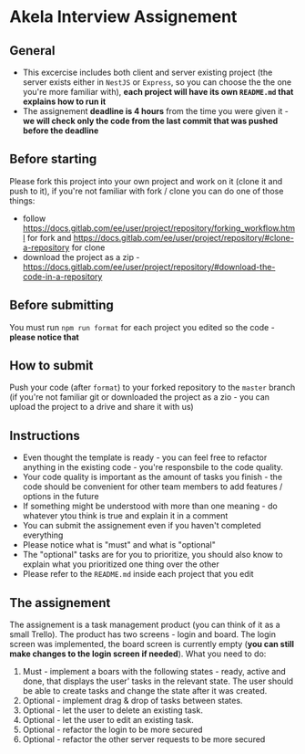 # Akela Interview Assignement

## General
- This excercise includes both client and server existing project (the server exists either in `NestJS` or `Express`, so you can choose the the one you're more familiar with), **each project will have its own `README.md` that explains how to run it**
- The assignement **deadline is 4 hours** from the time you were given it - **we will check only the code from the last commit that was pushed before the deadline**

## Before starting
Please fork this project into your own project and work on it (clone it and push to it), if you're not familiar with fork / clone you can do one of those things:
- follow https://docs.gitlab.com/ee/user/project/repository/forking_workflow.html for fork and https://docs.gitlab.com/ee/user/project/repository/#clone-a-repository for clone
- download the project as a zip - https://docs.gitlab.com/ee/user/project/repository/#download-the-code-in-a-repository

## Before submitting
You must run `npm run format` for each project you edited so the code - **please notice that**

## How to submit
Push your code (after `format`) to your forked repository to the `master` branch (if you're not familiar git or downloaded the project as a zio - you can upload the project to a drive and share it with us)

## Instructions
- Even thought the template is ready - you can feel free to refactor anything in the existing code - you're responsbile to the code quality.
- Your code quality is important as the amount of tasks you finish - the code should be convenient for other team members to add features / options in the future
- If something might be understood with more than one meaning - do whatever ytou think is true and explain it in a comment
- You can submit the assignement even if you haven't completed everything
- Please notice what is "must" and what is "optional" 
- The "optional" tasks are for you to prioritize, you should also know to explain what you prioritized one thing over the other
- Please refer to the `README.md` inside each project that you edit

## The assignement
The assignement is a task management product (you can think of it as a small Trello).
The product has two screens - login and board. The login screen was implemented, the board screen is currently empty (**you can still make changes to the login screen if needed**).
What you need to do:
1. Must - implement a boars with the following states - ready, active and done, that displays the user' tasks in the relevant state. The user should be able to create tasks and change the state after it was created.
2. Optional - implement drag & drop of tasks between states.
3. Optional - let the user to delete an existing task.
4. Optional - let the user to edit an existing task.
5. Optional - refactor the login to be more secured
6. Optional - refactor the other server requests to be more secured